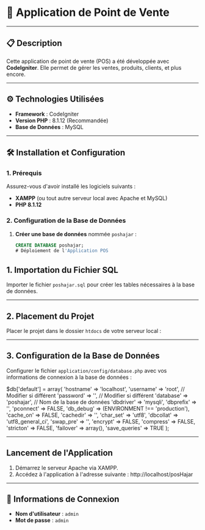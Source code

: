 # 📌 **Application de Point de Vente**

---

## 📋 **Description**

Cette application de point de vente (POS) a été développée avec **CodeIgniter**. Elle permet de gérer les ventes, produits, clients, et plus encore.

---

## ⚙️ **Technologies Utilisées**

- **Framework** : CodeIgniter  
- **Version PHP** : 8.1.12 (Recommandée)  
- **Base de Données** : MySQL  

---

## 🛠️ **Installation et Configuration**

### **1. Prérequis**

Assurez-vous d'avoir installé les logiciels suivants :

- **XAMPP** (ou tout autre serveur local avec Apache et MySQL)  
- **PHP 8.1.12**  

### **2. Configuration de la Base de Données**

1. **Créer une base de données** nommée `poshajar` :

   ```sql
   CREATE DATABASE poshajar;
   # Déploiement de l'Application POS

## 1. Importation du Fichier SQL

Importer le fichier `poshajar.sql` pour créer les tables nécessaires à la base de données.

---

## 2. Placement du Projet

Placer le projet dans le dossier `htdocs` de votre serveur local :



---

## 3. Configuration de la Base de Données

Configurer le fichier `application/config/database.php` avec vos informations de connexion à la base de données :


$db['default'] = array(
    'hostname' => 'localhost',
    'username' => 'root',       // Modifier si différent
    'password' => '',           // Modifier si différent
    'database' => 'poshajar',   // Nom de la base de données
    'dbdriver' => 'mysqli',
    'dbprefix' => '',
    'pconnect' => FALSE,
    'db_debug' => (ENVIRONMENT !== 'production'),
    'cache_on' => FALSE,
    'cachedir' => '',
    'char_set' => 'utf8',
    'dbcollat' => 'utf8_general_ci',
    'swap_pre' => '',
    'encrypt' => FALSE,
    'compress' => FALSE,
    'stricton' => FALSE,
    'failover' => array(),
    'save_queries' => TRUE
);


---

## **Lancement de l'Application**

1. Démarrez le serveur Apache via XAMPP.
2. Accédez à l'application à l'adresse suivante : http://localhost/posHajar

---

## 🔑 **Informations de Connexion**

- **Nom d'utilisateur** : `admin`
- **Mot de passe** : `admin`
